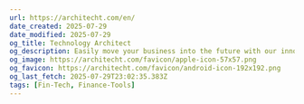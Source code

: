 ```yaml
---
url: https://architecht.com/en/
date_created: 2025-07-29
date_modified: 2025-07-29
og_title: Technology Architect
og_description: Easily move your business into the future with our innovative solutions, products and services in the field of banking and financial technology!
og_image: https://architecht.com/favicon/apple-icon-57x57.png
og_favicon: https://architecht.com/favicon/android-icon-192x192.png
og_last_fetch: 2025-07-29T23:02:35.383Z
tags: [Fin-Tech, Finance-Tools]
---
```


